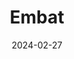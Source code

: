 ---  
layout: startup_page  
title: "Embat"  
id: "embat.io"  
permalink: "/embatembat.io02272024/"  
website: "https://www.embat.io/en"  
funding_round: "Series A"  
funding_amount: "$16M"  
investors: "Creandum, Samaipata, 4Founders, Venture Friends, Kilian Thalhammer, Martin Blessing"  
about: "Embat is a Spanish fintech providing real-time treasury management solutions. Their platform automates accounting, bank reconciliation, and corporate treasury management processes, centralizing collections and payments to save finance teams time. They serve over 150 corporate clients across Europe."  
markets: "Fintech, Financial Services, Software"  
hq: "Madrid, Community of Madrid, Spain"  
founded_year: "2021"  
linkedin: "https://www.linkedin.com/company/embat-io/"  
twitter: ""  
instagram: ""  
facebook: "https://www.facebook.com/embat.io"  
crunchbase: "https://www.crunchbase.com/organization/embat"  
pitchbook: "https://pitchbook.com/profiles/company/494436-43"  

date_display: "27-Feb-2024"  
date: "2024-02-27"

# SEO Optimization  
meta_title: "Embat - Series A Funding ($16M)"  
meta_description: "Embat, Embat is a Spanish fintech providing real-time treasury management solutions. Their platform automates accounting, bank reconciliation, and corporate ..."  
meta_keywords: "Embat, Fintech, Financial Services, Software, Series A funding"  
canonical_url: "https://startup.projectstartups.com/embatembat.io02272024/"  
---